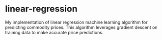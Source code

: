 # linear-regression

My implementation of linear regression machine learning algorithm for predicting commodity prices. This algorithm leverages gradient descent on training data to make accurate price predictions. 
